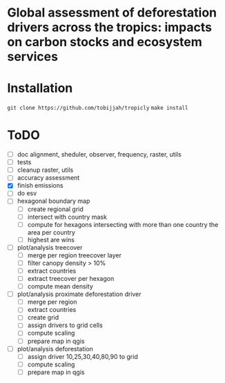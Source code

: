 # Global assessment of deforestation drivers across the tropics: impacts on carbon stocks and ecosystem services
# Installation
`git clone https://github.com/tobijjah/tropicly`
`make install`

# ToDO
-[ ] doc alignment, sheduler, observer, frequency, raster, utils
-[ ] tests
-[ ] cleanup raster, utils
-[ ] accuracy assessment
-[x] finish emissions
-[ ] do esv
-[ ] hexagonal boundary map
    -[ ] create regional grid
    -[ ] intersect with country mask
    -[ ] compute for hexagons intersecting with more than one country the area per country
    -[ ] highest are wins
-[ ] plot/analysis treecover
    -[ ] merge per region treecover layer
    -[ ] filter canopy density > 10%
    -[ ] extract countries
    -[ ] extract treecover per hexagon
    -[ ] compute mean density
-[ ] plot/analysis proximate deforestation driver
    -[ ] merge per region
    -[ ] extract countries
    -[ ] create grid
    -[ ] assign drivers to grid cells
    -[ ] compute scaling
    -[ ] prepare map in qgis
-[ ] plot/analysis deforestation
    -[ ] assign driver 10,25,30,40,80,90 to grid
    -[ ] compute scaling
    -[ ] prepare map in qgis
